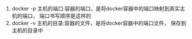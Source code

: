 1. docker -p 主机的端口:容器的端口，是将docker容器中的端口映射到真实主机的端口， 端口书写顺序是这样的
2. docker -v 主机的目录:容器的文件，是将docker容器中的端口文件， 保存到主机的目录中